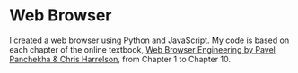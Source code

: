 # Web Browser
I created a web browser using Python and JavaScript. My code is based on each chapter of the online textbook, [Web Browser Engineering by Pavel Panchekha & Chris Harrelson](https://browser.engineering/), from Chapter 1 to Chapter 10.
